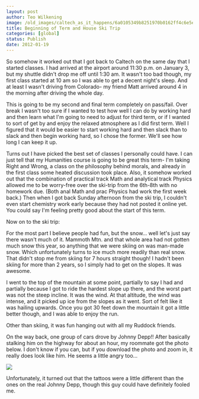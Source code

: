 ```yaml
---
layout: post
author: Teo Wilkening
image: /old_images/caltech_as_it_happens/6a0105349b8251970b0162ff4c6e5e970d.jpg
title: Beginning of Term and House Ski Trip 
categories: [global]
status: Publish
date: 2012-01-19
---
```


So somehow it worked out that I got back to Caltech on the same day that I started classes. I had arrived at the airport around 11:30 p.m. on January 3, but my shuttle didn't drop me off until 1:30 am. It wasn't too bad though, my first class started at 10 am so I was able to get a decent night's sleep. And at least I wasn't driving from Colorado- my friend Matt arrived around 4 in the morning after driving the whole day.

This is going to be my second and final term completely on pass/fail. Over break I wasn't too sure if I wanted to test how well I can do by working hard and then learn what I'm going to need to adjust for third term, or if I wanted to sort of get by and enjoy the relaxed atmosphere as I did first term. Well I figured that it would be easier to start working hard and then slack than to slack and then begin working hard, so I chose the former. We'll see how long I can keep it up.

Turns out I have picked the best set of classes I personally could have. I can just tell that my Humanities course is going to be great this term- I'm taking Right and Wrong, a class on the philosophy behind morals, and already in the first class some heated discussion took place. Also, it somehow worked out that the combination of practical track Math and analytical track Physics allowed me to be worry-free over the ski-trip from the 6th-8th with no homework due. (Both anal Math and prac Physics had work the first week back.) Then when I got back Sunday afternoon from the ski trip, I couldn't even start chemistry work early because they had not posted it online yet. You could say I'm feeling pretty good about the start of this term.

Now on to the ski trip:

For the most part I believe people had fun, but the snow... well let's just say there wasn't much of it. Mammoth Mtn. and that whole area had not gotten much snow this year, so anything that we were skiing on was man-made snow. Which unfortunately turns to ice much more readily than real snow. That didn't stop me from skiing for 7 hours straight though! I hadn't been skiing for more than 2 years, so I simply had to get on the slopes. It was awesome.

I went to the top of the mountain at some point, partially to say I had and partially because I got to ride the hardest slope up there, and the worst part was not the steep incline. It was the wind. At that altitude, the wind was intense, and it picked up ice from the slopes as it went. Sort of felt like it was hailing upwards. Once you got 30 feet down the mountain it got a little better though, and I was able to enjoy the run.

Other than skiing, it was fun hanging out with all my Ruddock friends.

On the way back, one group of cars drove by Johnny Depp!! After basically stalking him on the highway for about an hour, my roommate got the photo below. I don't know if you can, but if you download the photo and zoom in, it really does look like him. He seems a little angry too...


![](/old_images/caltech_as_it_happens/6a0105349b8251970b0162ff8b39c3970d.jpg)

Unfortunately, it turned out that the tattoos were a little different than the ones on the real Johnny Depp, though this guy could have definitely fooled me.

